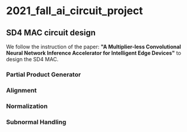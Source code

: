 # 2021_fall_ai_circuit_project

## SD4 MAC circuit design
We follow the instruction of the paper: 
**"A Multiplier-less Convolutional Neural Network Inference Accelerator for Intelligent Edge Devices"**
to design the SD4 MAC.
### Partial Product Generator
### Alignment
### Normalization
### Subnormal Handling
